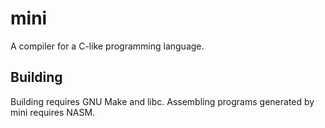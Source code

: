 # mini

A compiler for a C-like programming language.

## Building

Building requires GNU Make and libc. 
Assembling programs generated by mini requires NASM.
